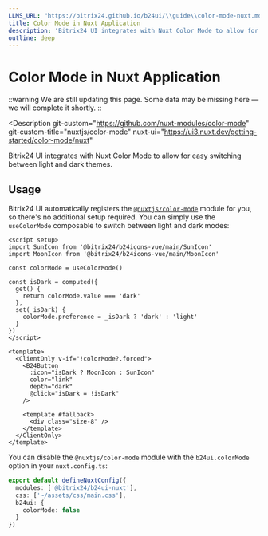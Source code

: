 ```yaml
---
LLMS_URL: "https://bitrix24.github.io/b24ui/\\guide\\color-mode-nuxt.md"
title: Color Mode in Nuxt Application
description: 'Bitrix24 UI integrates with Nuxt Color Mode to allow for easy switching between light and dark themes.'
outline: deep
---
```

# Color Mode in Nuxt Application

::warning
We are still updating this page. Some data may be missing here — we will complete it shortly.
::

<Description
  git-custom="https://github.com/nuxt-modules/color-mode"
  git-custom-title="nuxtjs/color-mode"
  nuxt-ui="https://ui3.nuxt.dev/getting-started/color-mode/nuxt"
>
  Bitrix24 UI integrates with Nuxt Color Mode to allow for easy switching between light and dark themes.
</Description>

## Usage

Bitrix24 UI automatically registers the [`@nuxtjs/color-mode`](https://github.com/nuxt-modules/color-mode) module for you, so there's no additional setup required. You can simply use the `useColorMode` composable to switch between light and dark modes:

```vue [ColorModeButton.vue]
<script setup>
import SunIcon from '@bitrix24/b24icons-vue/main/SunIcon'
import MoonIcon from '@bitrix24/b24icons-vue/main/MoonIcon'

const colorMode = useColorMode()

const isDark = computed({
  get() {
    return colorMode.value === 'dark'
  },
  set(_isDark) {
    colorMode.preference = _isDark ? 'dark' : 'light'
  }
})
</script>

<template>
  <ClientOnly v-if="!colorMode?.forced">
    <B24Button
      :icon="isDark ? MoonIcon : SunIcon"
      color="link"
      depth="dark"
      @click="isDark = !isDark"
    />

    <template #fallback>
      <div class="size-8" />
    </template>
  </ClientOnly>
</template>
```

You can disable the `@nuxtjs/color-mode` module with the `b24ui.colorMode` option in your `nuxt.config.ts`:

```ts [nuxt.config.ts]
export default defineNuxtConfig({
  modules: ['@bitrix24/b24ui-nuxt'],
  css: ['~/assets/css/main.css'],
  b24ui: {
    colorMode: false
  }
})
```
